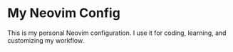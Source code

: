 # My Neovim Config

This is my personal Neovim configuration.
I use it for coding, learning, and customizing my workflow.

